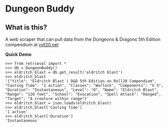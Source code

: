 # Dungeon Buddy

## What is this?
A web scraper that can pull data from the Dungeons & Dragons 5th Edition compendium at [roll20.net](https://roll20.net/compendium/)

**Quick Demo**

```
>>> from retrieval import *
>>> db = DungeonBuddy()
>>> eldritch_blast = db.get_result('eldritch blast')
>>> eldritch_blast
'{"title": "Eldritch Blast | D&D 5th Edition on Roll20 Compendium", "Casting Time": "1 action", "Classes": "Warlock", "Components": "V S", "Duration": "Instantaneous", "Level": "0", "Name": "Eldritch Blast", "Range": "120 feet", "School": "Evocation", "Spell Attack": "Ranged", "Target": "A creature within range"}'
>>> eldritch_blast = json.loads(eldritch_blast)
>>> eldritch_blast['Casting Time']
'1 action'
>>> eldritch_blast['Duration']
'Instantaneous'
```
